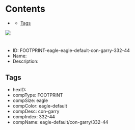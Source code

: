 



Contents
========

* [](#)
	* [Tags](#tags)
  
![][im]
# 

- ID: FOOTPRINT-eagle-eagle-default-con-garry-332-44
- Name: 
- Description: 

## Tags

- hexID: 
- oompType: FOOTPRINT
- oompSize: eagle
- oompColor: eagle-default
- oompDesc: con-garry
- oompIndex: 332-44
- oompName: eagle-default/con-garry/332-44



[im]: image.png
